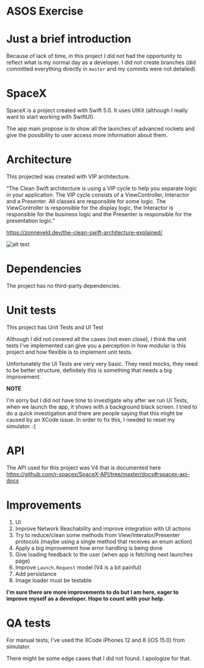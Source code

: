 # ASOS Exercise

# Just a brief introduction
Because of lack of time, in this project I did not had the opportunity to reflect what is my normal day as a developer.
I did not create branches (did committed everything directly in `master` and my commits were not detailed).

# SpaceX
SpaceX is a project created with Swift 5.0.
It uses UIKit (although I really want to start working with SwiftUI).

The app main propose is to show all the launches of advanced rockets and give the possibility to user access more information about them.

# Architecture
This projected was created with VIP architecture.

"The Clean Swift architecture is using a VIP cycle to help you separate logic in your application. The VIP cycle consists of a ViewController, Interactor and a Presenter. All classes are responsible for some logic. The ViewController is responsible for the display logic, the Interactor is responsible for the business logic and the Presenter is responsible for the presentation logic."

https://zonneveld.dev/the-clean-swift-architecture-explained/

![alt text](https://zonneveld.dev/wp-content/uploads/2019/05/VIP-CleanSwift-cycle.png)

# Dependencies
The project has no third-party dependencies.

# Unit tests
This project has Unit Tests and UI Test

Although I did not covered all the cases (not even close), I think the unit tests I've implemented can give you a perception in how modular is this project and how flexible is to implement unit tests.

Unfortunately the UI Tests are very very basic. They need mocks, they need to be better structure, definitely this is something that needs a big improvement.


**NOTE**

I'm sorry but I did not have time to investigate why after we run UI Tests, when we launch the app, it shows with a background black screen. I tried to do a quick investigation and there are people saying that this might be caused by an XCode issue.
In order to fix this, I needed to reset my simulator. :(

# API
The API used for this project was V4 that is documented here https://github.com/r-spacex/SpaceX-API/tree/master/docs#rspacex-api-docs

# Improvements
1. UI
2. Improve Network Reachability and improve integration with UI actions
3. Try to reduce/clean some methods from View/Interator/Presenter protocols (maybe using a single method that receives an enum action)
4. Apply a big improvement how error handling is being done
5. Give loading feedback to the user (when app is fetching next launches page)
6. Improve `Launch.Request` model (V4 is a bit painful)
7. Add persistance
8. Image loader must be testable

**I'm sure there are more improvements to do but I am here, eager to improve myself as a developer. Hope to count with your help.**

# QA tests
For manual tests, I've used the XCode iPhones 12 and 8 (iOS 15.0) from simulator.

There might be some edge cases that I did not found. I apologize for that.
